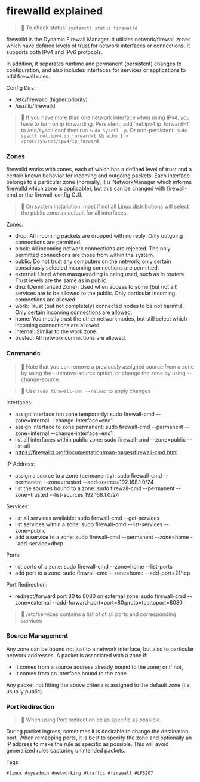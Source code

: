 # firewalld explained

> 🧐 To check status: `systemctl status firewalld`

firewalld is the Dynamic Firewall Manager. It utilizes network/firewall zones
which have defined levels of trust for network interfaces or connections. It
supports both IPv4 and IPv6 protocols.

In addition, it separates runtime and permanent (persistent) changes to
configuration, and also includes interfaces for services or applications to add
firewall rules.

Config Dirs:

* /etc/firewalld (higher priority)
* /usr/lib/firewalld

>📝 If you have more than one network interface when using IPv4, you have to
>turn on ip forwarding. Persistent: add 'net.ipv4.ip_forward=1' to
>/etc/sysctl.conf then run `sudo sysctl -p`. Or non-persistent: `sudo sysctl net.ipv4.ip_forward=1 && echo
>1 > /proc/sys/net/ipv4/ip_forward`

### Zones

firewalld works with zones, each of which has a defined level of trust and a
certain known behavior for incoming and outgoing packets. Each interface
belongs to a particular zone (normally, it is NetworkManager which informs
firewalld which zone is applicable), but this can be changed with firewall-cmd
or the firewall-config GUI.

> 📝 On system installation, most if not all Linux distributions will select the public zone as default for all interfaces.

Zones:

* drop: All incoming packets are dropped with no reply. Only outgoing connections are permitted.
* block: All incoming network connections are rejected. The only permitted connections are those from within the system.
* public: Do not trust any computers on the network; only certain consciously selected incoming connections are permitted.
* external: Used when masquerading is being used, such as in routers. Trust levels are the same as in public.
* dmz (Demilitarized Zone): Used when access to some (but not all) services are to be allowed to the public. Only particular incoming connections are allowed.
* work: Trust (but not completely) connected nodes to be not harmful. Only certain incoming connections are allowed.
* home: You mostly trust the other network nodes, but still select which incoming connections are allowed.
* internal: Similar to the work zone.
* trusted: All network connections are allowed.


### Commands

> 🧐 Note that you can remove a previously assigned source from a zone by using
>the --remove-source option, or change the zone by using --change-source.

> 🧐 Use `sudo firewall-cmd --reload` to apply changes

Interfaces:

* assign interface ton zone temporarily: sudo firewall-cmd --zone=internal --change-interface=eno1
* assign interface to zone permanent: sudo firewall-cmd --permanent --zone=internal --change-interface=eno1
* list all interfaces within public zone: sudo firewall-cmd --zone=public --list-all
* https://firewalld.org/documentation/man-pages/firewall-cmd.html

IP-Address:

* assign a source to a zone (permanently): sudo firewall-cmd --permanent --zone=trusted --add-source=192.168.1.0/24
* list the sources bound to a zone: sudo firewall-cmd --permanent --zone=trusted --list-sources 192.168.1.0/24

Services:

* list all services available: sudo firewall-cmd --get-services
* list services within a zone: sudo firewall-cmd --list-services --zone=public
* add a service to a zone: sudo firewall-cmd --permanent --zone=home --add-service=dhcp

Ports:

* list ports of a zone: sudo firewall-cmd --zone=home --list-ports
* add port to a zone: sudo firewall-cmd --zone=home --add-port=21/tcp

Port Redirection:

* redirect/forward port 80 to 8080 on external zone: sudo firewall-cmd --zone=external --add-forward-port=port=80:proto=tcp:toport=8080

> 📝 /etc/services contains a list of of all ports and corresponding services

### Source Management

Any zone can be bound not just to a network interface, but also to particular network addresses. A packet is associated with a zone if:

* It comes from a source address already bound to the zone; or if not,
* It comes from an interface bound to the zone.

Any packet not fitting the above criteria is assigned to the default zone (i.e, usually public).

### Port Redirection

> 🧐 When using Port redirection be as specific as possible.

During packet ingress, sometimes it is desirable to change the destination
port. When remapping ports, it is best to specify the zone and optionally an IP
address to make the rule as specific as possible. This will avoid generalized
rules capturing unintended packets.

Tags:

    #linux #sysadmin #networking #traffic #firewall #LFS207
